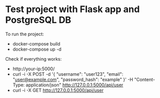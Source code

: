 # Test project with Flask app and PostgreSQL DB

To run the project:

* docker-compose build
* docker-compose up -d

Check if everything works:

* http://your-ip:5000/
* curl -i -X POST -d '{ "username": "user123", "email": "user@example.com", "password_hash": "example" }' -H "Content-Type: application/json" http://127.0.0.1:5000/api/user
* curl -i -X GET http://127.0.0.1:5000/api/user 
